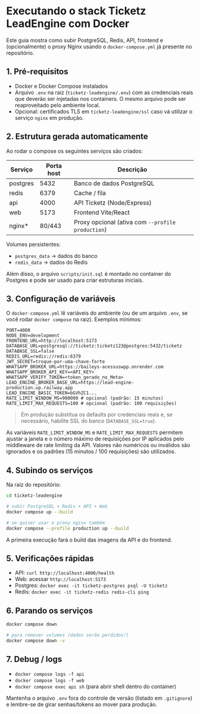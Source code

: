 # Executando o stack Ticketz LeadEngine com Docker

Este guia mostra como subir PostgreSQL, Redis, API, frontend e (opcionalmente) o proxy Nginx usando o `docker-compose.yml` já presente no repositório.

## 1. Pré-requisitos
- Docker e Docker Compose instalados
- Arquivo `.env` na raiz (`ticketz-leadengine/.env`) com as credenciais reais que deverão ser injetadas nos containers. O mesmo arquivo pode ser reaproveitado pelo ambiente local.
- Opcional: certificados TLS em `ticketz-leadengine/ssl` caso vá utilizar o serviço `nginx` em produção.

## 2. Estrutura gerada automaticamente
Ao rodar o compose os seguintes serviços são criados:

| Serviço   | Porta host | Descrição |
|-----------|------------|-----------|
| postgres  | 5432       | Banco de dados PostgreSQL |
| redis     | 6379       | Cache / fila |
| api       | 4000       | API Ticketz (Node/Express) |
| web       | 5173       | Frontend Vite/React |
| nginx*    | 80/443     | Proxy opcional (ativa com `--profile production`) |

Volumes persistentes:
- `postgres_data` → dados do banco
- `redis_data` → dados do Redis

Além disso, o arquivo `scripts/init.sql` é montado no container do Postgres e pode ser usado para criar estruturas iniciais.

## 3. Configuração de variáveis
O `docker-compose.yml` lê variáveis do ambiente (ou de um arquivo `.env`, se você rodar `docker compose` na raiz). Exemplos mínimos:

```
PORT=4000
NODE_ENV=development
FRONTEND_URL=http://localhost:5173
DATABASE_URL=postgresql://ticketz:ticketz123@postgres:5432/ticketz
DATABASE_SSL=false
REDIS_URL=redis://redis:6379
JWT_SECRET=troque-por-uma-chave-forte
WHATSAPP_BROKER_URL=https://baileys-acessuswpp.onrender.com
WHATSAPP_BROKER_API_KEY=<API_KEY>
WHATSAPP_VERIFY_TOKEN=<token_gerado_no_Meta>
LEAD_ENGINE_BROKER_BASE_URL=https://lead-engine-production.up.railway.app
LEAD_ENGINE_BASIC_TOKEN=bGVhZC1...
RATE_LIMIT_WINDOW_MS=900000 # opcional (padrão: 15 minutos)
RATE_LIMIT_MAX_REQUESTS=100 # opcional (padrão: 100 requisições)
```

> Em produção substitua os defaults por credenciais reais e, se necessário, habilite SSL do banco (`DATABASE_SSL=true`).

As variáveis `RATE_LIMIT_WINDOW_MS` e `RATE_LIMIT_MAX_REQUESTS` permitem ajustar a janela e o número máximo de requisições por IP aplicados pelo middleware de rate limiting da API. Valores não numéricos ou inválidos são ignorados e os padrões (15 minutos / 100 requisições) são utilizados.

## 4. Subindo os serviços

Na raiz do repositório:

```bash
cd ticketz-leadengine

# subir PostgreSQL + Redis + API + Web
docker compose up --build

# se quiser usar o proxy nginx também
docker compose --profile production up --build
```

A primeira execução fará o build das imagens da API e do frontend.

## 5. Verificações rápidas
- API: `curl http://localhost:4000/health`
- Web: acessar `http://localhost:5173`
- Postgres: `docker exec -it ticketz-postgres psql -U ticketz`
- Redis: `docker exec -it ticketz-redis redis-cli ping`

## 6. Parando os serviços

```bash
docker compose down

# para remover volumes (dados serão perdidos!)
docker compose down -v
```

## 7. Debug / logs

- `docker compose logs -f api`
- `docker compose logs -f web`
- `docker compose exec api sh` (para abrir shell dentro do container)

Mantenha o arquivo `.env` fora do controle de versão (listado em `.gitignore`) e lembre-se de girar senhas/tokens ao mover para produção.
